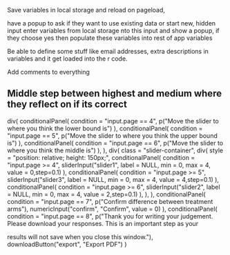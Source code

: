 Save variables in local storage and reload on pageload,

have a popup to ask if they want to use existing data or start new, hidden input enter variables from local storage nto this input and show a popup, if they choose yes then populate these variables into rest of app variables

Be able to define some stuff like email addresses, extra descriptions in variables and it get loaded into the r code.

Add comments to everything

## Middle step between highest and medium where they reflect on if its correct



div(
        conditionalPanel(
          condition = "input.page == 4",
          p("Move the slider to where you think the lower bound is")
        ),
        conditionalPanel(
          condition = "input.page == 5",
          p("Move the slider to where you think the upper bound is")
        ),
        conditionalPanel(
          condition = "input.page == 6",
          p("Move the slider to where you think the middle is")
        ),
      ),
      div(
        class = "slider-container",
        div(
          style = "position: relative; height: 150px;",
          conditionalPanel(
            condition = "input.page >= 4",
            sliderInput("slider1", label = NULL, min = 0, max = 4, value = 0,step=0.1)
          ),
          conditionalPanel(
            condition = "input.page >= 5",
            sliderInput("slider3", label = NULL, min = 0, max = 4, value = 4,step=0.1)
          ),
          conditionalPanel(
            condition = "input.page >= 6",
            sliderInput("slider2", label = NULL, min = 0, max = 4, value = 2,step=0.1)
          ),
        ),
      ),
      conditionalPanel(
        condition = "input.page == 7",
        p("Confirm difference between treatment arms"),
        numericInput("confirm", "Confirm", value = 0)
      ),
      conditionalPanel(
        condition = "input.page == 8",
        p("Thank you for writing your judgement. Please download your responses. This is an important step as your

results will not save when you close this window."),
        downloadButton("export", "Export PDF")
      )